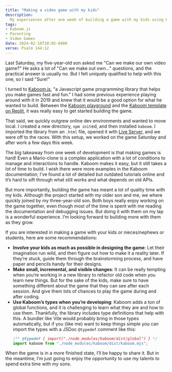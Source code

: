 ```yaml
---
title: "Making a video game with my kids"
description:
  My experiences after one week of building a game with my kids using Kaboom.js
tags:
- Kaboom.js
- Parenting
- Video Games
date: 2024-02-16T10:05-0400
verse: Psalm 144:12
---
```


Last Saturday, my five-year-old son asked me "Can we make our own video game?"
He asks a lot of "Can we make out own…" questions, and the practical answer is
usually no. But I felt uniquely qualified to help with this one, so I said
"Sure!"

I turned to [Kaboom.js](https://kaboomjs.com/), "a Javascript game programming
library that helps you make games fast and fun." I had some previous experience
playing around with it in 2019 and knew that it would be a good option for what
he wanted to build. Between the [Kaboom playground](https://kaboomjs.com/play)
and the [Kaboom template on Replit](https://replit.com/@replit/Kaboom), it was
really easy to get started building the game.

That said, we quickly outgrew online dev environments and wanted to move local.
I created a new directory, `npm init`ed, and then installed `kaboom`. I imported
the library from an `.html` file, opened it with
[Live Server](https://marketplace.visualstudio.com/items?itemName=ritwickdey.LiveServer),
and we were off to the races. With this setup, we worked on the game Saturday
and after work a few days this week.

The big takeaway from one week of development is that making games is hard! Even
a Mario-clone is a complex application with a lot of conditions to manage and
interactions to handle. Kaboom makes it easy, but it still takes a lot of time
to build. I wish there were more examples in the Kaboom documentation; I’ve
found a lot of detailed but outdated tutorials online and it’s hard to sift
through what still works and what depends on old APIs.

But more importantly, building the game has meant a lot of quality time with my
kids. Although the project started with my older son and me, we where quickly
joined by my three-year-old son. Both boys really enjoy working on the game
together, even though most of the time is spent with me reading the
documentation and debugging issues. But doing it with them on my lap is a
wonderful experience. I’m looking forward to building more with them as they
grow.

If you are interested in making a game with your kids or nieces/nephews or
students, here are some recommendations:

- **Involve your kids as much as possible in designing the game**: Let their
  imagination run wild, and then figure out how to make it a reality later. If
  they’re stuck, guide them through the brainstorming process, and have paper
  and pencils handy for their designs.
- **Make small, incremental, and visible changes**: It can be really tempting
  when you’re working in a new library to refactor old code when you learn new
  things. But for the sake of the kids, make sure to have something different
  about the game that they can see after each session. And give them lots of
  chances to play the game during and after coding.
- **Use Kaboom’s types when you’re developing**: Kaboom adds a ton of global
  functions, and it is challenging to learn what they are and how to use them.
  Thankfully, the library includes type definitions that help with this. A
  bundler like Vite would probably bring in those types automatically, but if
  you (like me) want to keep things simple you can import the types with a JSDoc
  `@typedef` comment like this:
  ```jsx
  /** @typedef { import("./node_modules/kaboom/dist/global") } */
  import kaboom from "./node_modules/kaboom/dist/kaboom.mjs";
  ```

When the game is in a more finished state, I’ll be happy to share it. But in the
meantime, I’m just going to enjoy the opportunity to use my talents to spend
extra time with my sons.
